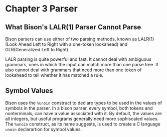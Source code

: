 # Chapter 3 Parser

## What Bison's LALR(1) Parser Cannot Parse

Bison parsers can use either of two parsing methods, known as LALR(1)(Look Ahead Left to Right with a one-token lookahead) and GLR(Generalized Left to Right).

LALR parsing is quite powerful and fast. It cannot deal with ambiguous grammars, ones in which the input can match more than one parse tree. It also cannot deal with grammars that need more than one token of lookahead to tell whether it has matched a rule.

## Symbol Values

Bison uses the `%unoin` construct to declare types to be used in the values of symbols in the parser. In a bison parser, every symbol, both tokens and nonterminals, can have a value associated with it. By default, the values are all integers, but useful programs generally need more sophiscated values. The `%unoin` construct, as its name suggests, is used to create a C language `unoin` declarartion for symbol values.
